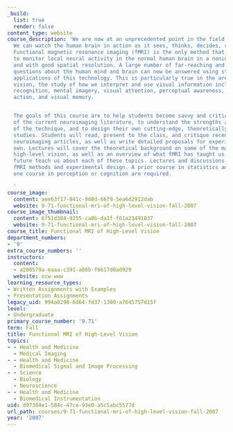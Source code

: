 ```yaml
---
_build:
  list: true
  render: false
content_type: website
course_description: 'We are now at an unprecedented point in the field of neuroscience:
  We can watch the human brain in action as it sees, thinks, decides, reads, and remembers.
  Functional magnetic resonance imaging (fMRI) is the only method that enables us
  to monitor local neural activity in the normal human brain in a noninvasive fashion
  and with good spatial resolution. A large number of far-reaching and fundamental
  questions about the human mind and brain can now be answered using straightforward
  applications of this technology. This is particularly true in the area of high-level
  vision, the study of how we interpret and use visual information including object
  recognition, mental imagery, visual attention, perceptual awareness, visually guided
  action, and visual memory.


  The goals of this course are to help students become savvy and critical readers
  of the current neuroimaging literature, to understand the strengths and weaknesses
  of the technique, and to design their own cutting-edge, theoretically motivated
  studies. Students will read, present to the class, and critique recently published
  neuroimaging articles, as well as write detailed proposals for experiments of their
  own. Lectures will cover the theoretical background on some of the major areas in
  high-level vision, as well as an overview of what fMRI has taught us and can in
  future teach us about each of these topics. Lectures and discussions will also cover
  fMRI methods and experimental design. A prior course in statistics and at least
  one course in perception or cognition are required.

  '
course_image:
  content: aee63f17-841c-908d-66f9-5ea6d2912dab
  website: 9-71-functional-mri-of-high-level-vision-fall-2007
course_image_thumbnail:
  content: 6f51d384-9355-ca8b-da1f-f61a21491837
  website: 9-71-functional-mri-of-high-level-vision-fall-2007
course_title: Functional MRI of High-Level Vision
department_numbers:
- '9'
extra_course_numbers: ''
instructors:
  content:
  - a200579a-eaaa-c391-a86b-f6617d0ad929
  website: ocw-www
learning_resource_types:
- Written Assignments with Examples
- Presentation Assignments
legacy_uid: 994a0298-6d64-fd37-1300-a7645757d15f
level:
- Undergraduate
primary_course_number: '9.71'
term: Fall
title: Functional MRI of High-Level Vision
topics:
- - Health and Medicine
  - Medical Imaging
- - Health and Medicine
  - Biomedical Signal and Image Processing
- - Science
  - Biology
  - Neuroscience
- - Health and Medicine
  - Biomedical Instrumentation
uid: d97384e1-584c-47ce-93e0-a5c5abc5577d
url_path: courses/9-71-functional-mri-of-high-level-vision-fall-2007
year: '2007'
---
```

